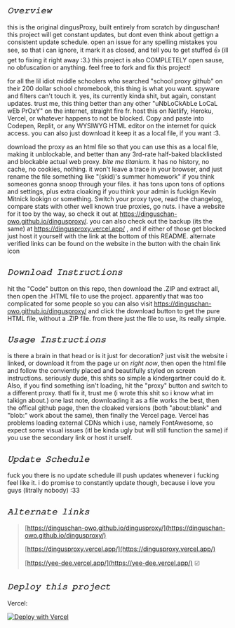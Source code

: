## ***`𝙾𝚟𝚎𝚛𝚟𝚒𝚎𝚠`***

this is the original dingusProxy, built entirely from scratch by dinguschan! this project will get constant updates, but dont even think about gettign a consistent update schedule. open an issue for any spelling mistakes you see, so that i can ignore, it mark it as closed, and tell you to get stuffed 👍 (ill get to fixing it right away :3.) this project is also COMPLETELY open sause, no obfuscation or anything. feel free to fork and fix this project!

for all the lil idiot middle schoolers who searched "school proxy github" on their 200 dollar school chromebook, this thing is what you want. spyware and filters can't touch it. yes, its currently kinda shit, but again, constant updates. trust me, this thing better than any other "uNbLoCkAbLe LoCaL wEb PrOxY" on the internet, straight fire fr. host this on Netlify, Heroku, Vercel, or whatever happens to not be blocked. Copy and paste into Codepen, Replit, or any WYSIWYG HTML editor on the internet for quick access. you can also just download it keep it as a local file, if you want :3.

download the proxy as an html file so that you can use this as a local file, making it unblockable, and better than any 3rd-rate half-baked blacklisted and blockable actual web proxy. _bite me titanium_. it has no history, no cache, no cookies, nothing. it won't leave a trace in your browser, and just rename the file something like "(skid)'s summer homework" if you think someones gonna snoop through your files. it has tons upon tons of options and settings, plus extra cloaking if you think your admin is fuckign Kevin Mitnick lookign or something. Switch your proxy tyoe, read the changelog, compare stats with other well known true proxies, go nuts. i have a website for it too by the way, so check it out at https://dinguschan-owo.github.io/dingusproxy/. you can also check out the backup (its the same) at https://dingusproxy.vercel.app/ , and if either of those get blocked just host it yourself with the link at the bottom of this README. alternate verified links can be found on the website in the button with the chain link icon

## ***`‎‎‎𝙳𝚘𝚠𝚗𝚕𝚘𝚊𝚍 𝙸𝚗𝚜𝚝𝚛𝚞𝚌𝚝𝚒𝚘𝚗𝚜`***

hit the "Code" button on this repo, then download the .ZIP and extract all, then open the .HTML file to use the project. apparently that was too complicated for some people so you can  also visit https://dinguschan-owo.github.io/dingusproxy/ and click the download button to get the pure HTML file, without a .ZIP file. from there just the file to use, its really simple.

## ***`𝚄𝚜𝚊𝚐𝚎 𝙸𝚗𝚜𝚝𝚛𝚞𝚌𝚝𝚒𝚘𝚗𝚜`***

is there a brain in that head or is it just for decoration? just visit the website i linked, or download it from the page ur on _right now_, then open the html file and follow the conviently placed and beautifully styled on screen instructions. seriously dude, this shits so simple a kindergartner could do it. Also, if you find something isn't loading, hit the "proxy" button and switch to a different proxy. thatl fix it, trust me (i wrote this shit so i know what im talkign about.) one last note, downloading it as a file works the best, then the offical github page, then the cloaked versions (both "about:blank" and "blob:" work about the same), then finally the Vercel page. Vercel has problems loading external CDNs which i use, namely FontAwesome, so expect some visual issues (itl be kinda ugly but will still function the same) if you use the secondary link or host it urself.  

## ***`𝚄𝚙𝚍𝚊𝚝𝚎 𝚂𝚌𝚑𝚎𝚍𝚞𝚕𝚎`***

fuck you there is no update schedule ill push updates whenever i fucking feel like it. i do promise to constantly update though, because i love you guys (litrally nobody) :33

## ***`𝙰𝚕𝚝𝚎𝚛𝚗𝚊𝚝𝚎 𝚕𝚒𝚗𝚔𝚜`***

> [https://dinguschan-owo.github.io/dingusproxy/](https://dinguschan-owo.github.io/dingusproxy/)
> 
> [https://dingusproxy.vercel.app/](https://dingusproxy.vercel.app/)
> 
> [https://yee-dee.vercel.app/](https://yee-dee.vercel.app/)                                         ☑️

## ***`𝙳𝚎𝚙𝚕𝚘𝚢 𝚝𝚑𝚒𝚜 𝚙𝚛𝚘𝚓𝚎𝚌𝚝`***

Vercel:
 
[![Deploy with Vercel](https://vercel.com/button)](https://vercel.com/new/clone?repository-url=https%3A%2F%2Fgithub.com%2Fdinguschan-owo%2Fdingusproxy%2Ftree%2Fmain)
